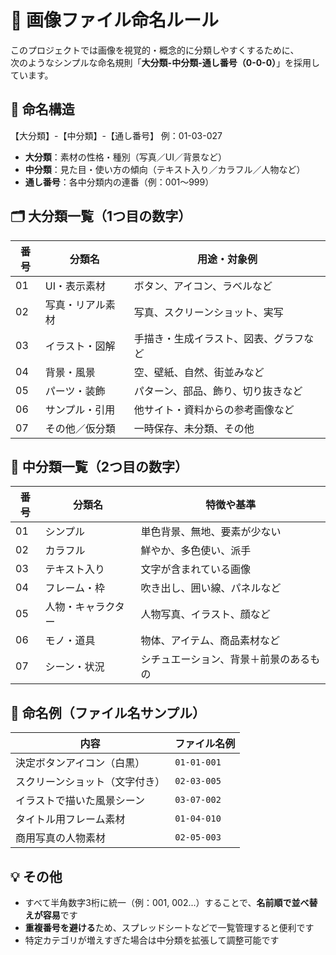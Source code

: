 # 📁 画像ファイル命名ルール

このプロジェクトでは画像を視覚的・概念的に分類しやすくするために、  
次のようなシンプルな命名規則「**大分類-中分類-通し番号（0-0-0）**」を採用しています。


## 🔢 命名構造

【大分類】-【中分類】-【通し番号】
例：01-03-027

- **大分類**：素材の性格・種別（写真／UI／背景など）
- **中分類**：見た目・使い方の傾向（テキスト入り／カラフル／人物など）
- **通し番号**：各中分類内の連番（例：001〜999）


## 🗂 大分類一覧（1つ目の数字）

| 番号 | 分類名         | 用途・対象例                          |
|------|----------------|---------------------------------------|
| 01   | UI・表示素材    | ボタン、アイコン、ラベルなど          |
| 02   | 写真・リアル素材 | 写真、スクリーンショット、実写         |
| 03   | イラスト・図解   | 手描き・生成イラスト、図表、グラフなど  |
| 04   | 背景・風景       | 空、壁紙、自然、街並みなど            |
| 05   | パーツ・装飾     | パターン、部品、飾り、切り抜きなど      |
| 06   | サンプル・引用   | 他サイト・資料からの参考画像など       |
| 07   | その他／仮分類   | 一時保存、未分類、その他               |



## 🎨 中分類一覧（2つ目の数字）

| 番号 | 分類名         | 特徴や基準                             |
|------|----------------|----------------------------------------|
| 01   | シンプル        | 単色背景、無地、要素が少ない             |
| 02   | カラフル        | 鮮やか、多色使い、派手                  |
| 03   | テキスト入り    | 文字が含まれている画像                  |
| 04   | フレーム・枠     | 吹き出し、囲い線、パネルなど            |
| 05   | 人物・キャラクター | 人物写真、イラスト、顔など             |
| 06   | モノ・道具      | 物体、アイテム、商品素材など            |
| 07   | シーン・状況     | シチュエーション、背景＋前景のあるもの   |



## 🧪 命名例（ファイル名サンプル）

| 内容                         | ファイル名例     |
|------------------------------|------------------|
| 決定ボタンアイコン（白黒）     | `01-01-001`      |
| スクリーンショット（文字付き）  | `02-03-005`      |
| イラストで描いた風景シーン     | `03-07-002`      |
| タイトル用フレーム素材         | `01-04-010`      |
| 商用写真の人物素材             | `02-05-003`      |



## 💡 その他

- すべて半角数字3桁に統一（例：001, 002...）することで、**名前順で並べ替えが容易**です
- **重複番号を避ける**ため、スプレッドシートなどで一覧管理すると便利です
- 特定カテゴリが増えすぎた場合は中分類を拡張して調整可能です

